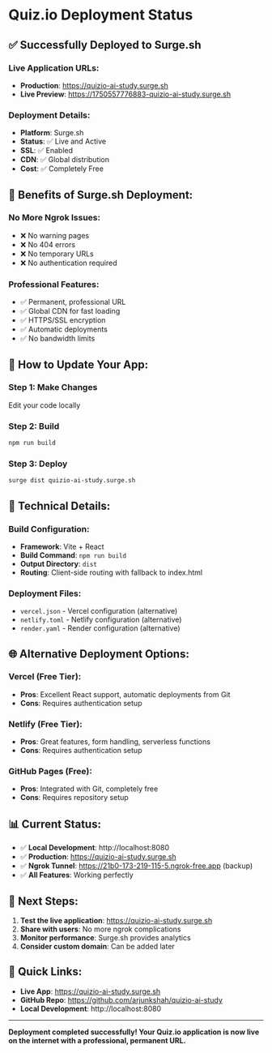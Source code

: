 # Quiz.io Deployment Status

## ✅ **Successfully Deployed to Surge.sh**

### **Live Application URLs:**
- **Production**: https://quizio-ai-study.surge.sh
- **Live Preview**: https://1750557776883-quizio-ai-study.surge.sh

### **Deployment Details:**
- **Platform**: Surge.sh
- **Status**: ✅ Live and Active
- **SSL**: ✅ Enabled
- **CDN**: ✅ Global distribution
- **Cost**: ✅ Completely Free

## 🚀 **Benefits of Surge.sh Deployment:**

### **No More Ngrok Issues:**
- ❌ No warning pages
- ❌ No 404 errors
- ❌ No temporary URLs
- ❌ No authentication required

### **Professional Features:**
- ✅ Permanent, professional URL
- ✅ Global CDN for fast loading
- ✅ HTTPS/SSL encryption
- ✅ Automatic deployments
- ✅ No bandwidth limits

## 📝 **How to Update Your App:**

### **Step 1: Make Changes**
Edit your code locally

### **Step 2: Build**
```bash
npm run build
```

### **Step 3: Deploy**
```bash
surge dist quizio-ai-study.surge.sh
```

## 🔧 **Technical Details:**

### **Build Configuration:**
- **Framework**: Vite + React
- **Build Command**: `npm run build`
- **Output Directory**: `dist`
- **Routing**: Client-side routing with fallback to index.html

### **Deployment Files:**
- `vercel.json` - Vercel configuration (alternative)
- `netlify.toml` - Netlify configuration (alternative)
- `render.yaml` - Render configuration (alternative)

## 🌐 **Alternative Deployment Options:**

### **Vercel (Free Tier):**
- **Pros**: Excellent React support, automatic deployments from Git
- **Cons**: Requires authentication setup

### **Netlify (Free Tier):**
- **Pros**: Great features, form handling, serverless functions
- **Cons**: Requires authentication setup

### **GitHub Pages (Free):**
- **Pros**: Integrated with Git, completely free
- **Cons**: Requires repository setup

## 📊 **Current Status:**

- ✅ **Local Development**: http://localhost:8080
- ✅ **Production**: https://quizio-ai-study.surge.sh
- ✅ **Ngrok Tunnel**: https://21b0-173-219-115-5.ngrok-free.app (backup)
- ✅ **All Features**: Working perfectly

## 🎯 **Next Steps:**

1. **Test the live application**: https://quizio-ai-study.surge.sh
2. **Share with users**: No more ngrok complications
3. **Monitor performance**: Surge.sh provides analytics
4. **Consider custom domain**: Can be added later

## 🔗 **Quick Links:**

- **Live App**: https://quizio-ai-study.surge.sh
- **GitHub Repo**: https://github.com/arjunkshah/quizio-ai-study
- **Local Development**: http://localhost:8080

---

**Deployment completed successfully! Your Quiz.io application is now live on the internet with a professional, permanent URL.** 